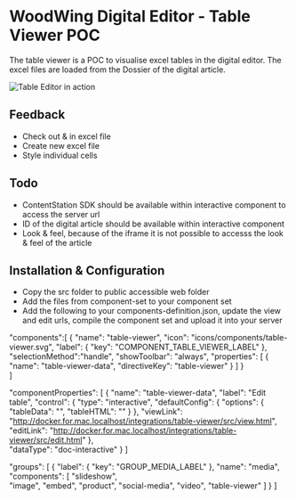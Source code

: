 # WoodWing Digital Editor - Table Viewer POC
The table viewer is a POC to visualise excel tables in the digital editor. The excel files are loaded from the Dossier of the digital article. 


![Table Editor in action](https://github.com/WoodWing/digital-editor-table-viewer/blob/master/table-editor-poc.gif "Table Editor in action")

## Feedback
* Check out & in excel file
* Create new excel file
* Style individual cells


## Todo
* ContentStation SDK should be available within interactive component to access the server url
* ID of the digital article should be available within interactive component
* Look & feel, because of the iframe it is not possible to accesss the look & feel of the article 

## Installation & Configuration
* Copy the src folder to public accessible web folder
* Add the files from component-set to your component set
* Add the following to your components-definition.json, update the view and edit urls, compile the component set and upload it into your server  

"components":[
        {
            "name": "table-viewer",
            "icon": "icons/components/table-viewer.svg",
            "label": { "key": "COMPONENT_TABLE_VIEWER_LABEL" },
            "selectionMethod":"handle",
            "showToolbar": "always",
            "properties": [
                { "name": "table-viewer-data", "directiveKey": "table-viewer" }
            ]
        }                          
]

 "componentProperties": [
     {
            "name": "table-viewer-data",
            "label": "Edit table",
            "control": {
                "type": "interactive",
                "defaultConfig": {
                    "options": {
                        "tableData": "",
                        "tableHTML": ""
                    }
                },
                "viewLink": "http://docker.for.mac.localhost/integrations/table-viewer/src/view.html",
                "editLink": "http://docker.for.mac.localhost/integrations/table-viewer/src/edit.html"
            },            
            "dataType": "doc-interactive"
        }
 ]    


"groups": [
    {
            "label": { "key": "GROUP_MEDIA_LABEL" },
            "name": "media",
            "components": [
                "slideshow",                
                "image",
                "embed",
                "product",
                "social-media",
                "video",
                "table-viewer"
            ]
    }
]


